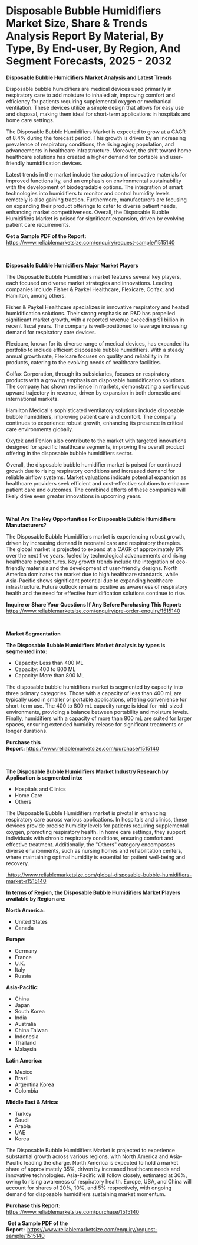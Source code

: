 <p><h1>Disposable Bubble Humidifiers Market Size, Share & Trends Analysis Report By Material, By Type, By End-user, By Region, And Segment Forecasts, 2025 - 2032</h1></p><p><strong>Disposable Bubble Humidifiers Market Analysis and Latest Trends</strong></p>
<p><p>Disposable bubble humidifiers are medical devices used primarily in respiratory care to add moisture to inhaled air, improving comfort and efficiency for patients requiring supplemental oxygen or mechanical ventilation. These devices utilize a simple design that allows for easy use and disposal, making them ideal for short-term applications in hospitals and home care settings.</p><p>The Disposable Bubble Humidifiers Market is expected to grow at a CAGR of 8.4% during the forecast period. This growth is driven by an increasing prevalence of respiratory conditions, the rising aging population, and advancements in healthcare infrastructure. Moreover, the shift toward home healthcare solutions has created a higher demand for portable and user-friendly humidification devices.</p><p>Latest trends in the market include the adoption of innovative materials for improved functionality, and an emphasis on environmental sustainability with the development of biodegradable options. The integration of smart technologies into humidifiers to monitor and control humidity levels remotely is also gaining traction. Furthermore, manufacturers are focusing on expanding their product offerings to cater to diverse patient needs, enhancing market competitiveness. Overall, the Disposable Bubble Humidifiers Market is poised for significant expansion, driven by evolving patient care requirements.</p></p>
<p><strong>Get a Sample PDF of the Report:&nbsp;</strong> <a href="https://www.reliablemarketsize.com/enquiry/request-sample/1515140?utm_campaign=3188&utm_medium=2&utm_source=Github&utm_content=ia&utm_term=16042025&utm_id=disposable-bubble-humidifiers">https://www.reliablemarketsize.com/enquiry/request-sample/1515140</a></p>
<p>&nbsp;</p>
<p><strong>Disposable Bubble Humidifiers Major Market Players</strong></p>
<p><p>The Disposable Bubble Humidifiers market features several key players, each focused on diverse market strategies and innovations. Leading companies include Fisher & Paykel Healthcare, Flexicare, Colfax, and Hamilton, among others.</p><p>Fisher & Paykel Healthcare specializes in innovative respiratory and heated humidification solutions. Their strong emphasis on R&D has propelled significant market growth, with a reported revenue exceeding $1 billion in recent fiscal years. The company is well-positioned to leverage increasing demand for respiratory care devices.</p><p>Flexicare, known for its diverse range of medical devices, has expanded its portfolio to include efficient disposable bubble humidifiers. With a steady annual growth rate, Flexicare focuses on quality and reliability in its products, catering to the evolving needs of healthcare facilities.</p><p>Colfax Corporation, through its subsidiaries, focuses on respiratory products with a growing emphasis on disposable humidification solutions. The company has shown resilience in markets, demonstrating a continuous upward trajectory in revenue, driven by expansion in both domestic and international markets.</p><p>Hamilton Medical's sophisticated ventilatory solutions include disposable bubble humidifiers, improving patient care and comfort. The company continues to experience robust growth, enhancing its presence in critical care environments globally.</p><p>Oxytek and Penlon also contribute to the market with targeted innovations designed for specific healthcare segments, improving the overall product offering in the disposable bubble humidifiers sector.</p><p>Overall, the disposable bubble humidifier market is poised for continued growth due to rising respiratory conditions and increased demand for reliable airflow systems. Market valuations indicate potential expansion as healthcare providers seek efficient and cost-effective solutions to enhance patient care and outcomes. The combined efforts of these companies will likely drive even greater innovations in upcoming years.</p></p>
<p>&nbsp;</p>
<p><strong>What Are The Key Opportunities For Disposable Bubble Humidifiers Manufacturers?</strong></p>
<p><p>The Disposable Bubble Humidifiers market is experiencing robust growth, driven by increasing demand in neonatal care and respiratory therapies. The global market is projected to expand at a CAGR of approximately 6% over the next five years, fueled by technological advancements and rising healthcare expenditures. Key growth trends include the integration of eco-friendly materials and the development of user-friendly designs. North America dominates the market due to high healthcare standards, while Asia-Pacific shows significant potential due to expanding healthcare infrastructure. Future outlook remains positive as awareness of respiratory health and the need for effective humidification solutions continue to rise.</p></p>
<p><strong>Inquire or Share Your Questions If Any Before Purchasing This Report:</strong> <a href="https://www.reliablemarketsize.com/enquiry/pre-order-enquiry/1515140?utm_campaign=3188&utm_medium=2&utm_source=Github&utm_content=ia&utm_term=16042025&utm_id=disposable-bubble-humidifiers">https://www.reliablemarketsize.com/enquiry/pre-order-enquiry/1515140</a></p>
<p>&nbsp;</p>
<p><strong>Market Segmentation</strong></p>
<p><strong>The Disposable Bubble Humidifiers Market Analysis by types is segmented into:</strong></p>
<p><ul><li>Capacity: Less than 400 ML</li><li>Capacity: 400 to 800 ML</li><li>Capacity: More than 800 ML</li></ul></p>
<p><p>The disposable bubble humidifiers market is segmented by capacity into three primary categories. Those with a capacity of less than 400 mL are typically used in smaller or portable applications, offering convenience for short-term use. The 400 to 800 mL capacity range is ideal for mid-sized environments, providing a balance between portability and moisture levels. Finally, humidifiers with a capacity of more than 800 mL are suited for larger spaces, ensuring extended humidity release for significant treatments or longer durations.</p></p>
<p><strong>Purchase this Report:&nbsp;</strong><a href="https://www.reliablemarketsize.com/purchase/1515140?utm_campaign=3188&utm_medium=2&utm_source=Github&utm_content=ia&utm_term=16042025&utm_id=disposable-bubble-humidifiers">https://www.reliablemarketsize.com/purchase/1515140</a></p>
<p>&nbsp;</p>
<p><strong>The Disposable Bubble Humidifiers Market Industry Research by Application is segmented into:</strong></p>
<p><ul><li>Hospitals and Clinics</li><li>Home Care</li><li>Others</li></ul></p>
<p><p>The Disposable Bubble Humidifiers market is pivotal in enhancing respiratory care across various applications. In hospitals and clinics, these devices provide precise humidity levels for patients requiring supplemental oxygen, promoting respiratory health. In home care settings, they support individuals with chronic respiratory conditions, ensuring comfort and effective treatment. Additionally, the "Others" category encompasses diverse environments, such as nursing homes and rehabilitation centers, where maintaining optimal humidity is essential for patient well-being and recovery.</p></p>
<p><a href="https://www.reliablemarketsize.com/global-disposable-bubble-humidifiers-market-r1515140?utm_campaign=3188&utm_medium=2&utm_source=Github&utm_content=ia&utm_term=16042025&utm_id=disposable-bubble-humidifiers">&nbsp;https://www.reliablemarketsize.com/global-disposable-bubble-humidifiers-market-r1515140</a></p>
<p><strong>In terms of Region, the Disposable Bubble Humidifiers Market Players available by Region are:</strong></p>
<p>
    <p> <strong> North America: </strong>
        <ul>
            <li>United States</li>
            <li>Canada</li>
        </ul>
        </p> 
    <p> <strong> Europe: </strong>
        <ul>
            <li>Germany</li>
            <li>France</li>
            <li>U.K.</li>
            <li>Italy</li>
            <li>Russia</li>
        </ul>
        </p> 
    <p> <strong> Asia-Pacific: </strong>
        <ul>
            <li>China</li>
            <li>Japan</li>
            <li>South Korea</li>
            <li>India</li>
            <li>Australia</li>
            <li>China Taiwan</li>
            <li>Indonesia</li>
            <li>Thailand</li>
            <li>Malaysia</li>
        </ul>
        </p> 
    <p> <strong> Latin America: </strong>
        <ul>
            <li>Mexico</li>
            <li>Brazil</li>
            <li>Argentina Korea</li>
            <li>Colombia</li>
        </ul>
        </p> 
    <p> <strong> Middle East & Africa: </strong>
        <ul>
            <li>Turkey</li>
            <li>Saudi</li>
            <li>Arabia</li>
            <li>UAE</li>
            <li>Korea</li>
        </ul>
    </p>
    </p>
<p><p>The Disposable Bubble Humidifiers Market is projected to experience substantial growth across various regions, with North America and Asia-Pacific leading the charge. North America is expected to hold a market share of approximately 35%, driven by increased healthcare needs and innovative technologies. Asia-Pacific will follow closely, estimated at 30%, owing to rising awareness of respiratory health. Europe, USA, and China will account for shares of 20%, 10%, and 5% respectively, with ongoing demand for disposable humidifiers sustaining market momentum.</p></p>
<p><strong>Purchase this Report: </strong><a href="https://www.reliablemarketsize.com/purchase/1515140?utm_campaign=3188&utm_medium=2&utm_source=Github&utm_content=ia&utm_term=16042025&utm_id=disposable-bubble-humidifiers">https://www.reliablemarketsize.com/purchase/1515140</a></p>
<p>&nbsp;<strong>Get a Sample PDF of the Report:&nbsp;&nbsp;</strong><a href="https://www.reliablemarketsize.com/enquiry/request-sample/1515140?utm_campaign=3188&utm_medium=2&utm_source=Github&utm_content=ia&utm_term=16042025&utm_id=disposable-bubble-humidifiers">https://www.reliablemarketsize.com/enquiry/request-sample/1515140</a></p>
<p><strong></strong></p>
<p><p></p><p></p><p></p></p>